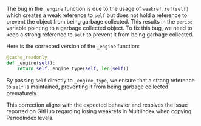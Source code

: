 The bug in the `_engine` function is due to the usage of `weakref.ref(self)` which creates a weak reference to `self` but does not hold a reference to prevent the object from being garbage collected. This results in the `period` variable pointing to a garbage collected object. To fix this bug, we need to keep a strong reference to `self` to prevent it from being garbage collected.

Here is the corrected version of the `_engine` function:

```python
@cache_readonly
def _engine(self):
    return self._engine_type(self, len(self))
```

By passing `self` directly to `_engine_type`, we ensure that a strong reference to `self` is maintained, preventing it from being garbage collected prematurely.

This correction aligns with the expected behavior and resolves the issue reported on GitHub regarding losing weakrefs in MultiIndex when copying PeriodIndex levels.